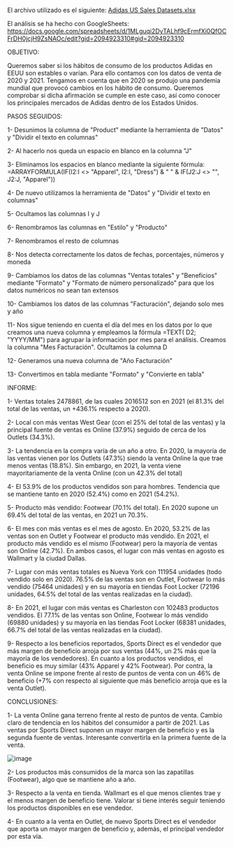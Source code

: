 El archivo utilizado es el siguiente: [Adidas US Sales Datasets.xlsx](https://github.com/user-attachments/files/17872842/Adidas.US.Sales.Datasets.xlsx)

El análisis se ha hecho con GoogleSheets: https://docs.google.com/spreadsheets/d/1MLguqi2DyTALhf9cErmfXi0QfOCFrDH0jcjH9ZsNAOc/edit?gid=2094923310#gid=2094923310

OBJETIVO:

Queremos saber si los hábitos de consumo de los productos Adidas en EEUU son estables o varían. Para ello contamos con los datos de venta de 2020 y 2021. Tengamos en cuenta que en 2020 se produjo una pandemia mundial que provocó cambios en los hábito de consumo. Queremos comprobar si dicha afirmación se cumple en este caso, así como conocer los principales mercados de Adidas dentro de los Estados Unidos.

PASOS SEGUIDOS:

1- Desunimos la columna de "Product" mediante la herramienta de "Datos" y "Dividir el texto en columnas"

2- Al hacerlo nos queda un espacio en blanco en la columna "J"

3- Eliminamos los espacios en blanco mediante la siguiente fórmula: =ARRAYFORMULA(IF(I2:I <> "Apparel", I2:I, "Dress") & " " & IF(J2:J <> "", J2:J, "Apparel"))

4- De nuevo utilizamos la herramienta de "Datos" y "Dividir el texto en columnas"

5- Ocultamos las columnas I y J

6- Renombramos las columnas en "Estilo" y "Producto"

7- Renombramos el resto de columnas

8- Nos detecta correctamente los datos de fechas, porcentajes, números y moneda

9- Cambiamos los datos de las columnas "Ventas totales" y "Beneficios" mediante "Formato" y "Formato de número personalizado" para que los datos numéricos no sean tan extensos

10- Cambiamos los datos de las columnas "Facturación", dejando solo mes y año

11- Nos sigue teniendo en cuenta el día del mes en los datos por lo que creamos una nueva columna y empleamos la fórmula =TEXT( D2; "YYYY/MM") para agrupar la información por mes para el análisis. Creamos la columna "Mes Facturación". Ocultamos la columna D

12- Generamos una nueva columna de "Año Facturación"

13- Convertimos en tabla mediante "Formato" y "Convierte en tabla"

INFORME:

1- Ventas totales 2478861, de las cuales 2016512 son en 2021 (el 81.3% del total de las ventas, un +436.1% respecto a 2020).

2- Local con más ventas West Gear (con el 25% del total de las ventas) y la principal fuente de ventas es Online (37.9%) seguido de cerca de los Outlets (34.3%).

3- La tendencia en la compra varía de un año a otro. En 2020, la mayoría de las ventas vienen por los Outlets (47.3%) siendo la venta Online la que trae menos ventas (18.8%). Sin embargo, en 2021, la venta viene mayoritariamente de la venta Online (con un 42.3% del total)

4- El 53.9% de los productos vendidos son para hombres. Tendencia que se mantiene tanto en 2020 (52.4%) como en 2021 (54.2%).

5- Producto más vendido: Footwear (70.1% del total). En 2020 supone un 69.4% del total de las ventas, en 2021 un 70.3%.

6- El mes con más ventas es el mes de agosto. En 2020, 53.2% de las ventas son en Outlet y Footwear el producto más vendido. En 2021, el producto más vendido es el mismo (Footwear) pero la mayoría de ventas son Online (42.7%). En ambos casos, el lugar con más ventas en agosto es Wallmart y la ciudad Dallas.

7- Lugar con más ventas totales es Nueva York con 111954 unidades (todo vendido solo en 2020). 76.5% de las ventas son en Outlet, Footwear lo más vendido (75464 unidades) y en su mayoría en tiendas Foot Locker (72196 unidades, 64.5% del total de las ventas realizadas en la ciudad).

8- En 2021, el lugar con más ventas es Charleston con 102483 productos vendidos. El 77.1% de las ventas son Online, Footwear lo más vendido (69880 unidades) y su mayoría en las tiendas Foot Locker (68381 unidades, 66.7% del total de las ventas realizadas en la ciudad).

9- Respecto a los beneficios reportados, Sports Direct es el vendedor que más margen de beneficio arroja por sus ventas (44%, un 2% más que la mayoría de los vendedores). En cuanto a los productos vendidos, el beneficio es muy similar (43% Apparel y 42% Footwear). Por contra, la venta Online se impone frente al resto de puntos de venta con un 46% de beneficio (+7% con respecto al siguiente que más beneficio arroja que es la venta Outlet).

CONCLUSIONES:

1- La venta Online gana terreno frente al resto de puntos de venta. Cambio claro de tendencia en los hábitos del consumidor a partir de 2021. Las ventas por Sports Direct suponen un mayor margen de beneficio y es la segunda fuente de ventas. Interesante convertirla en la primera fuente de la venta.

![image](https://github.com/user-attachments/assets/aade36c3-a743-4486-a9c7-0686ec401109)

2- Los productos más consumidos de la marca son las zapatillas (Footwear), algo que se mantiene año a año.

3- Respecto a la venta en tienda. Wallmart es el que menos clientes trae y el menos margen de beneficio tiene. Valorar si tiene interés seguir teniendo los productos disponibles en ese vendedor. 

4- En cuanto a la venta en Outlet, de nuevo Sports Direct es el vendedor que aporta un mayor margen de beneficio y, además, el principal vendedor por esta vía.




